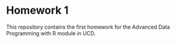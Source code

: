 # Homework 1
This repository contains the first homework for the Advanced Data Programming with R module in UCD.
